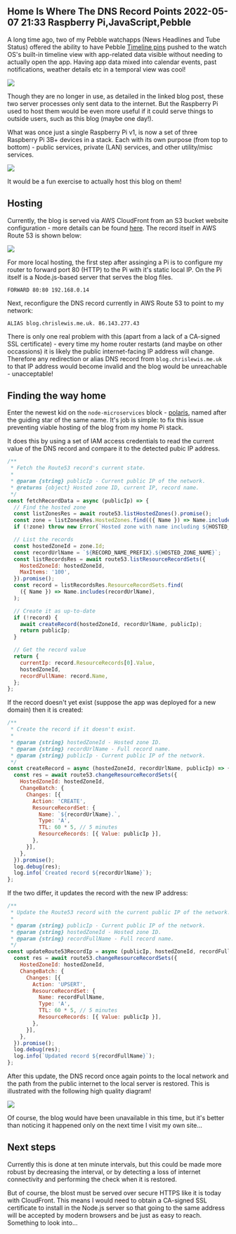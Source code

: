 Home Is Where The DNS Record Points
2022-05-07 21:33
Raspberry Pi,JavaScript,Pebble
---

A long time ago, two of my Pebble watchapps (News Headlines and Tube Status)
offered the ability to have Pebble
[Timeline pins](https://blog.chrislewis.me.uk/?post=2016-09-11-Say-Hello-to-Your-New-Pin-Pusher)
pushed to the watch OS's built-in timeline view with app-related data visible
without needing to actually open the app. Having app data mixed into calendar
events, past notifications, weather details etc in a temporal view was cool!

![](assets/media/2022/05/timeline-pins-p2.jpg)

Though they are no longer in use, as
detailed in the linked blog post, these two server processes only sent data to
the internet. But the Raspberry Pi used to host them would be even more useful
if it could serve things to outside users, such as this blog (maybe one day!).

What was once just a single Raspberry Pi v1, is now a set of three Raspberry Pi
3B+ devices in a stack. Each with its own purpose (from top to bottom) - public
services, private (LAN) services, and other utility/misc services.

![](assets/media/2022/05/pi-stack.jpg)

It would be a fun exercise to actually host this blog on them!

## Hosting

Currently, the blog is served via AWS CloudFront from an S3 bucket website
configuration - more details can be found
[here](https://blog.chrislewis.me.uk/?post=2020-10-04-Deploying-With-Terraform).
The record itself in AWS Route 53 is shown below:

![](assets/media/2022/05/cloudfront-blog.png)

For more local hosting, the first step after assinging a Pi is to configure my
router to forward port 80 (HTTP) to the Pi with it's static local IP. On the Pi
itself is a Node.js-based server that serves the blog files.

```text
FORWARD 80:80 192.168.0.14
```

Next, reconfigure the DNS record currently in AWS Route 53 to point to my
network:

```text
ALIAS blog.chrislewis.me.uk. 86.143.277.43
```

There is only one real problem with this (apart from a lack of a CA-signed SSL
certificate) - every time my home router restarts (and maybe on other
occassions) it is likely the public internet-facing IP address will change.
Therefore any redirection or alias DNS record from
<code>blog.chrislewis.me.uk</code> to that IP address would become invalid and
the blog would be unreachable - unacceptable!

## Finding the way home

Enter the newest kid on the <code>node-microservices</code> block -
[polaris](https://github.com/c-d-lewis/node-microservices/tree/master/apps/polaris),
named after the guiding star of the same name. It's job is simple: to fix this
issue preventing viable hosting of the blog from my home Pi stack.

It does this by using a set of IAM access credentials to read the current value
of the DNS record and compare it to the detected pubic IP address.

```js
/**
 * Fetch the Route53 record's current state.
 *
 * @param {string} publicIp - Current public IP of the network.
 * @returns {object} Hosted zone ID, current IP, record name.
 */
const fetchRecordData = async (publicIp) => {
  // Find the hosted zone
  const listZonesRes = await route53.listHostedZones().promise();
  const zone = listZonesRes.HostedZones.find(({ Name }) => Name.includes(HOSTED_ZONE_NAME));
  if (!zone) throw new Error(`Hosted zone with name including ${HOSTED_ZONE_NAME} not found`);

  // List the records
  const hostedZoneId = zone.Id;
  const recordUrlName = `${RECORD_NAME_PREFIX}.${HOSTED_ZONE_NAME}`;
  const listRecordsRes = await route53.listResourceRecordSets({
    HostedZoneId: hostedZoneId,
    MaxItems: '100',
  }).promise();
  const record = listRecordsRes.ResourceRecordSets.find(
    ({ Name }) => Name.includes(recordUrlName),
  );

  // Create it as up-to-date
  if (!record) {
    await createRecord(hostedZoneId, recordUrlName, publicIp);
    return publicIp;
  }

  // Get the record value
  return {
    currentIp: record.ResourceRecords[0].Value,
    hostedZoneId,
    recordFullName: record.Name,
  };
};
```

If the record doesn't yet exist (suppose the app was deployed for a new domain)
then it is created:

```js
/**
 * Create the record if it doesn't exist.
 *
 * @param {string} hostedZoneId - Hosted zone ID.
 * @param {string} recordUrlName - Full record name.
 * @param {string} publicIp - Current public IP of the network.
 */
const createRecord = async (hostedZoneId, recordUrlName, publicIp) => {
  const res = await route53.changeResourceRecordSets({
    HostedZoneId: hostedZoneId,
    ChangeBatch: {
      Changes: [{
        Action: 'CREATE',
        ResourceRecordSet: {
          Name: `${recordUrlName}.`,
          Type: 'A',
          TTL: 60 * 5, // 5 minutes
          ResourceRecords: [{ Value: publicIp }],
        },
      }],
    },
  }).promise();
  log.debug(res);
  log.info(`Created record ${recordUrlName}`);
};
```

If the two differ, it updates the record with the new IP address:

```js
/**
 * Update the Route53 record with the current public IP of the network.
 *
 * @param {string} publicIp - Current public IP of the network.
 * @param {string} hostedZoneId - Hosted zone ID.
 * @param {string} recordFullName - Full record name.
 */
const updateRoute53RecordIp = async (publicIp, hostedZoneId, recordFullName) => {
  const res = await route53.changeResourceRecordSets({
    HostedZoneId: hostedZoneId,
    ChangeBatch: {
      Changes: [{
        Action: 'UPSERT',
        ResourceRecordSet: {
          Name: recordFullName,
          Type: 'A',
          TTL: 60 * 5, // 5 minutes
          ResourceRecords: [{ Value: publicIp }],
        },
      }],
    },
  }).promise();
  log.debug(res);
  log.info(`Updated record ${recordFullName}`);
};
```

After this update, the DNS record once again points to the local network and
the path from the public internet to the local server is restored. This is
illustrated with the following high quality diagram!

![](assets/media/2022/05/path-to-pi.png)

Of course, the blog would have been unavailable in this time, but it's better
than noticing it happened only on the next time I visit my own site...

## Next steps

Currently this is done at ten minute intervals, but this could be made more
robust by decreasing the interval, or by detecting a loss of internet
connectivity and performing the check when it is restored.

But of course, the blost must be served over secure HTTPS like it is today with
CloudFront. This means I would need to obtain a CA-signed SSL certificate to
install in the Node.js server so that going to the same address will be accepted
by modern browsers and be just as easy to reach. Something to look into...
